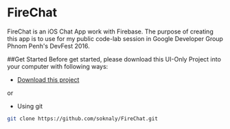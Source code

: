 # FireChat
FireChat is an iOS Chat App work with Firebase. The purpose of creating this app is to use for my public code-lab session in Google Developer Group Phnom Penh's DevFest 2016. 

##Get Started
Before get started, please download this UI-Only Project into your computer with following ways:

- [Download this project](https://github.com/soknaly/FireChat/archive/master.zip)

or

- Using git 

```bash
git clone https://github.com/soknaly/FireChat.git
